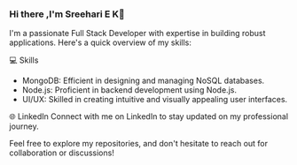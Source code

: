 ### Hi there ,I'm Sreehari E K👋

I'm a passionate Full Stack Developer with expertise in building robust applications. Here's a quick overview of my skills:


💻 Skills
- MongoDB: Efficient in designing and managing NoSQL databases.
- Node.js: Proficient in backend development using Node.js.
- UI/UX: Skilled in creating intuitive and visually appealing user interfaces.

🌐 LinkedIn
Connect with me on LinkedIn to stay updated on my professional journey.

Feel free to explore my repositories, and don't hesitate to reach out for collaboration or discussions!
